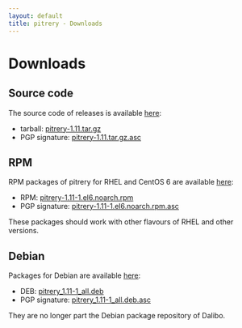 ```yaml
---
layout: default
title: pitrery - Downloads
---
```


Downloads
=========

Source code
-----------

The source code of releases is available [here](https://dl.dalibo.com/public/pitrery/):

* tarball: [pitrery-1.11.tar.gz](https://dl.dalibo.com/public/pitrery/pitrery-1.11.tar.gz)
* PGP signature: [pitrery-1.11.tar.gz.asc](https://dl.dalibo.com/public/pitrery/pitrery-1.11.tar.gz.asc)

RPM
---

RPM packages of pitrery for RHEL and CentOS 6 are available [here](https://dl.dalibo.com/public/pitrery/rpms/):

* RPM: [pitrery-1.11-1.el6.noarch.rpm](https://dl.dalibo.com/public/pitrery/rpms/pitrery-1.11-1.el6.noarch.rpm)
* PGP signature: [pitrery-1.11-1.el6.noarch.rpm.asc](https://dl.dalibo.com/public/pitrery/rpms/pitrery-1.11-1.el6.noarch.rpm.asc)

These packages should work with other flavours of RHEL and other versions.

Debian
------

Packages for Debian are available [here](https://dl.dalibo.com/public/pitrery/debian/):

* DEB: [pitrery\_1.11-1\_all.deb](https://dl.dalibo.com/public/pitrery/debian/pitrery_1.11-1_all.deb)
* PGP signature: [pitrery\_1.11-1\_all.deb.asc](https://dl.dalibo.com/public/pitrery/debian/pitrery_1.11-1_all.deb.asc)

They are no longer part the Debian package repository of Dalibo.



